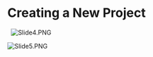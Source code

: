 # Creating a New Project

<p><span>&nbsp;</span><span>&nbsp;</span><img src="https://vertexschool.instructure.com/courses/303/files/18899/preview?verifier=aMWGCTBlPJI4noJ7849PbtA3wE0UoVpZctsjau53" alt="Slide4.PNG" data-api-endpoint="https://vertexschool.instructure.com/api/v1/courses/303/files/18899" data-api-returntype="File"></p>
<p><img id="18904" src="https://vertexschool.instructure.com/courses/303/files/18904/preview?verifier=61Jsw5dZuJXVCafRpezYPTWwgTyCgfAMzvwXSgCO" alt="Slide5.PNG" data-api-endpoint="https://vertexschool.instructure.com/api/v1/courses/303/files/18904" data-api-returntype="File"></p>